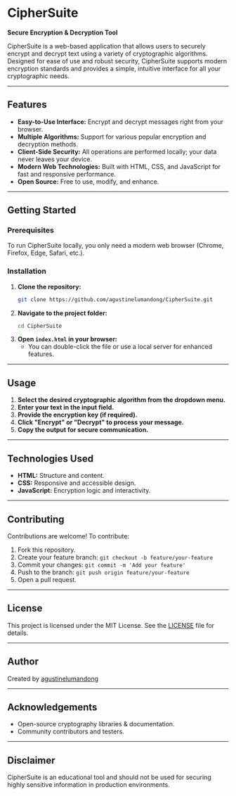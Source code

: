 # CipherSuite

**Secure Encryption & Decryption Tool**

CipherSuite is a web-based application that allows users to securely encrypt and decrypt text using a variety of cryptographic algorithms. Designed for ease of use and robust security, CipherSuite supports modern encryption standards and provides a simple, intuitive interface for all your cryptographic needs.

---

## Features

- **Easy-to-Use Interface:** Encrypt and decrypt messages right from your browser.
- **Multiple Algorithms:** Support for various popular encryption and decryption methods.
- **Client-Side Security:** All operations are performed locally; your data never leaves your device.
- **Modern Web Technologies:** Built with HTML, CSS, and JavaScript for fast and responsive performance.
- **Open Source:** Free to use, modify, and enhance.

---

## Getting Started

### Prerequisites

To run CipherSuite locally, you only need a modern web browser (Chrome, Firefox, Edge, Safari, etc.).

### Installation

1. **Clone the repository:**
   ```bash
   git clone https://github.com/agustinelumandong/CipherSuite.git
   ```
2. **Navigate to the project folder:**
   ```bash
   cd CipherSuite
   ```
3. **Open `index.html` in your browser:**
   - You can double-click the file or use a local server for enhanced features.

---

## Usage

1. **Select the desired cryptographic algorithm from the dropdown menu.**
2. **Enter your text in the input field.**
3. **Provide the encryption key (if required).**
4. **Click "Encrypt" or "Decrypt" to process your message.**
5. **Copy the output for secure communication.**

---

## Technologies Used

- **HTML:** Structure and content.
- **CSS:** Responsive and accessible design.
- **JavaScript:** Encryption logic and interactivity.

---

## Contributing

Contributions are welcome! To contribute:

1. Fork this repository.
2. Create your feature branch: `git checkout -b feature/your-feature`
3. Commit your changes: `git commit -m 'Add your feature'`
4. Push to the branch: `git push origin feature/your-feature`
5. Open a pull request.

---

## License

This project is licensed under the MIT License. See the [LICENSE](LICENSE) file for details.

---

## Author

Created by [agustinelumandong](https://github.com/agustinelumandong)

---

## Acknowledgements

- Open-source cryptography libraries & documentation.
- Community contributors and testers.

---

## Disclaimer

CipherSuite is an educational tool and should not be used for securing highly sensitive information in production environments.
